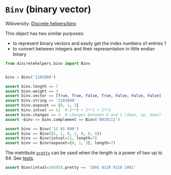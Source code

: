 # `Binv` (binary vector)

Wikiversity: [Discrete helpers/binv](https://en.wikiversity.org/wiki/Discrete_helpers/binv)

This object has two similar purposes:
* to represent binary vectors and easily get the index numbers of entries 1
* to convert between integers and their representation in little endian binary

```python
from discretehelpers.binv import Binv


binv = Binv('1101000')

assert binv.length == 7
assert binv.weight == 3
assert binv.vector == [True, True, False, True, False, False, False]
assert binv.string == '1101000'
assert binv.exposet == {0, 1, 3}
assert binv.intval == 11  # 2**0 + 2**1 + 2**3
assert binv.changes == 3  # changes between 0 and 1 (down, up, down)
assert ~binv == binv.complement == Binv('0010111')

assert binv == Binv('11 01 000')
assert binv == Binv([1, 1, 0, 1, 0, 0, 0])
assert binv == Binv(intval=11, length=7)
assert binv == Binv(exposet={0, 1, 3}, length=7)
```

The metribute [`pretty`](metributes/pretty.py) can be used when the length is a power of two up to 64.
See [tests](a/to_pretty_string/_test.py).
```python
assert Binv(intval=38505).pretty == '1001 0110 0110 1001'
```